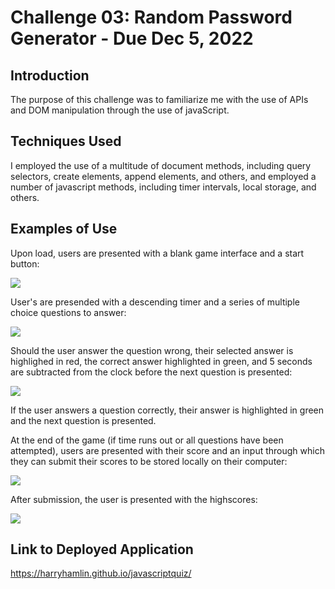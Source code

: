 # Challenge 03: Random Password Generator - Due Dec 5, 2022

## Introduction

The purpose of this challenge was to familiarize me with the use of APIs and DOM manipulation through the use of javaScript.

## Techniques Used

I employed the use of a multitude of document methods, including query selectors, create elements, append elements, and others, and employed a number of javascript methods, including timer intervals, local storage, and others.

## Examples of Use

Upon load, users are presented with a blank game interface and a start button:

<img src="assets/images/onopen.jpg"/>

User's are presended with a descending timer and a series of multiple choice questions to answer:

<img src="assets/images/properfunction.jpg"/>

Should the user answer the question wrong, their selected answer is highlighed in red, the correct answer highlighted in green, and 5 seconds are subtracted from the clock before the next question is presented:

<img src="assets/images/incorrectanswer.jpg"/>

If the user answers a question correctly, their answer is highlighted in green and the next question is presented.

At the end of the game (if time runs out or all questions have been attempted), users are presented with their score and an input through which they can submit their scores to be stored locally on their computer:

<img src="assets/images/scoresubmit.jpg"/>

After submission, the user is presented with the highscores:

<img src="assets/images/hiscorelist.jpg"/>

## Link to Deployed Application

<a href="https://harryhamlin.github.io/javascriptquiz/">https://harryhamlin.github.io/javascriptquiz/</a>
